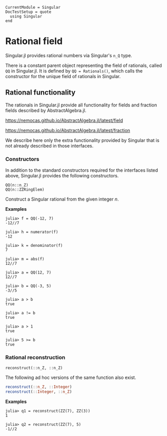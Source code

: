 ```@meta
CurrentModule = Singular
DocTestSetup = quote
  using Singular
end
```

# Rational field

Singular.jl provides rational numbers via Singular's `n_Q` type.

There is a constant parent object representing the field of rationals, called `QQ`
in Singular.jl. It is defined by `QQ = Rationals()`, which calls the constructor for
the unique field of rationals in Singular.

## Rational functionality

The rationals in Singular.jl provide all functionality for fields and fraction fields
described by AbstractAlgebra.jl.

<https://nemocas.github.io/AbstractAlgebra.jl/latest/field>

<https://nemocas.github.io/AbstractAlgebra.jl/latest/fraction>

We describe here only the extra functionality provided by Singular that is not already
described in those interfaces.

### Constructors

In addition to the standard constructors required for the interfaces listed above,
Singular.jl provides the following constructors.

```
QQ(n::n_Z)
QQ(n::ZZRingElem)
```

Construct a Singular rational from the given integer $n$.

**Examples**

```jldoctest
julia> f = QQ(-12, 7)
-12//7

julia> h = numerator(f)
-12

julia> k = denominator(f)
7

julia> m = abs(f)
12//7

julia> a = QQ(12, 7)
12//7

julia> b = QQ(-3, 5)
-3//5

julia> a > b
true

julia> a != b
true

julia> a > 1
true

julia> 5 >= b
true
```

### Rational reconstruction

```@docs
reconstruct(::n_Z, ::n_Z)
```

The following ad hoc versions of the same function also exist.

```julia
reconstruct(::n_Z, ::Integer)
reconstruct(::Integer, ::n_Z)
```

**Examples**

```jldoctest
julia> q1 = reconstruct(ZZ(7), ZZ(3))
1

julia> q2 = reconstruct(ZZ(7), 5)
-1//2
```
